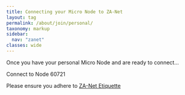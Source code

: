 ```yaml
---
title: Connecting your Micro Node to ZA-Net
layout: tag
permalink: /about/join/personal/
taxonomy: markup
sidebar:
  nav: "zanet"
classes: wide
---
```


Once you have your personal Micro Node and are ready to connect...

Connect to Node 60721

Please ensure you adhere to [ZA-Net Etiquette](/network/etiquette/)